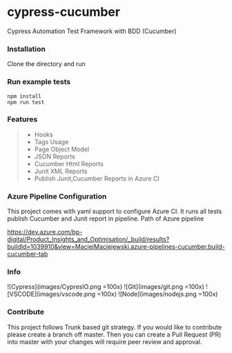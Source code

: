 # cypress-cucumber

Cypress Automation Test Framework with BDD (Cucumber)

### Installation

Clone the directory and run

### Run example tests
```
npm install
npm run test
```

### Features

> * Hooks
> * Tags Usage
> * Page Object Model
> * JSON Reports
> * Cucumber Html Reports
> * Junit XML Reports
> * Publish Junit,Cucumber Reports in Azure CI

### Azure Pipeline Configuration
This project comes with yaml support to configure Azure CI. It runs all tests publish Cucumber and Junit report in pipeline. Path of Azure pipeline

https://dev.azure.com/bp-digital/Product_Insights_and_Optimisation/_build/results?buildId=1039910&view=MaciejMaciejewski.azure-pipelines-cucumber.build-cucumber-tab

### Info

![Cypress](images/CypresIO.png =100x)
![Git](images/git.png =100x)
![VSCODE](images/vscode.png =100x)
![Node](images/nodejs.png =100x)


### Contribute
This project follows Trunk based git strategy. If you would like to contribute please create a branch off master. Then you can create a Pull Request (PR) into master with your changes will require peer review and approval.




